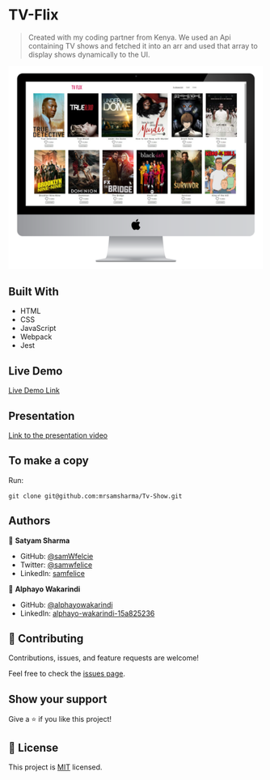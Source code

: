 # TV-Flix

> Created with my coding partner from Kenya. We used an Api containing TV shows and fetched it into an arr and used that array to display shows dynamically to the UI.

![Preview](preview/desktop.png)

## Built With

- HTML
- CSS
- JavaScript
- Webpack
- Jest

## Live Demo

[Live Demo Link](https://mrsamsharma.github.io/Tv-Show/)

## Presentation
[Link to the presentation video](https://drive.google.com/file/d/1_e5uBI6biwFd0IPSj4OO-cdlH74WdKYW/view?usp=sharing)

## To make a copy

Run:
```
git clone git@github.com:mrsamsharma/Tv-Show.git
```

## Authors

👤 **Satyam Sharma**

- GitHub: [@samWfelcie](https://github.com/samWfelice)
- Twitter: [@samwfelice](https://twitter.com/samwfelice)
- LinkedIn: [samfelice](https://www.linkedin.com/in/samfelice)


👤 **Alphayo Wakarindi**

- GitHub: [@alphayowakarindi](https://github.com/alphayowakarindi)
- LinkedIn: [alphayo-wakarindi-15a825236](https://www.linkedin.com/in/alphayo-wakarindi-15a825236/)


## 🤝 Contributing

Contributions, issues, and feature requests are welcome!

Feel free to check the [issues page](../../issues/).

## Show your support

Give a ⭐️ if you like this project!

## 📝 License

This project is [MIT](./MIT.md) licensed.
